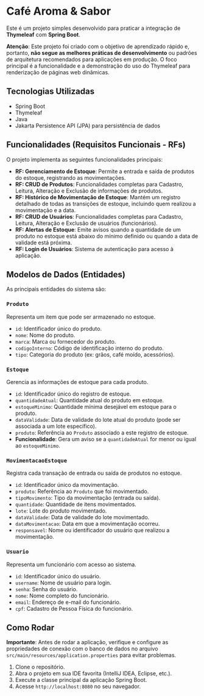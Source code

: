 # Café Aroma & Sabor

Este é um projeto simples desenvolvido para praticar a integração de **Thymeleaf** com **Spring Boot**.

**Atenção**: Este projeto foi criado com o objetivo de aprendizado rápido e, portanto, **não segue as melhores práticas de desenvolvimento** ou padrões de arquitetura recomendados para aplicações em produção. O foco principal é a funcionalidade e a demonstração do uso do Thymeleaf para renderização de páginas web dinâmicas.

## Tecnologias Utilizadas

*   Spring Boot
*   Thymeleaf
*   Java
*   Jakarta Persistence API (JPA) para persistência de dados

## Funcionalidades (Requisitos Funcionais - RFs)

O projeto implementa as seguintes funcionalidades principais:

*   **RF: Gerenciamento de Estoque**: Permite a entrada e saída de produtos do estoque, registrando as movimentações.
*   **RF: CRUD de Produtos**: Funcionalidades completas para Cadastro, Leitura, Alteração e Exclusão de informações de produtos.
*   **RF: Histórico de Movimentação de Estoque**: Mantém um registro detalhado de todas as transições de estoque, incluindo quem realizou a movimentação e a data.
*   **RF: CRUD de Usuários**: Funcionalidades completas para Cadastro, Leitura, Alteração e Exclusão de usuários (funcionários).
*   **RF: Alertas de Estoque**: Emite avisos quando a quantidade de um produto no estoque está abaixo do mínimo definido ou quando a data de validade está próxima.
*   **RF: Login de Usuários**: Sistema de autenticação para acesso à aplicação.

## Modelos de Dados (Entidades)

As principais entidades do sistema são:

### `Produto`
Representa um item que pode ser armazenado no estoque.
*   `id`: Identificador único do produto.
*   `nome`: Nome do produto.
*   `marca`: Marca ou fornecedor do produto.
*   `codigoInterno`: Código de identificação interno do produto.
*   `tipo`: Categoria do produto (ex: grãos, café moído, acessórios).

### `Estoque`
Gerencia as informações de estoque para cada produto.
*   `id`: Identificador único do registro de estoque.
*   `quantidadeAtual`: Quantidade atual do produto em estoque.
*   `estoqueMinimo`: Quantidade mínima desejável em estoque para o produto.
*   `dataValidade`: Data de validade do lote atual do produto (pode ser associada a um lote específico).
*   `produto`: Referência ao `Produto` associado a este registro de estoque.
*   **Funcionalidade**: Gera um aviso se a `quantidadeAtual` for menor ou igual ao `estoqueMinimo`.

### `MovimentacaoEstoque`
Registra cada transação de entrada ou saída de produtos no estoque.
*   `id`: Identificador único da movimentação.
*   `produto`: Referência ao `Produto` que foi movimentado.
*   `tipoMovimento`: Tipo da movimentação (entrada ou saída).
*   `quantidade`: Quantidade de itens movimentados.
*   `lote`: Lote do produto movimentado.
*   `dataValidade`: Data de validade do lote movimentado.
*   `dataMovimentacao`: Data em que a movimentação ocorreu.
*   `responsavel`: Nome ou identificador do usuário que realizou a movimentação.

### `Usuario`
Representa um funcionário com acesso ao sistema.
*   `id`: Identificador único do usuário.
*   `username`: Nome de usuário para login.
*   `senha`: Senha do usuário.
*   `nome`: Nome completo do funcionário.
*   `email`: Endereço de e-mail do funcionário.
*   `cpf`: Cadastro de Pessoa Física do funcionário.

## Como Rodar

**Importante**: Antes de rodar a aplicação, verifique e configure as propriedades de conexão com o banco de dados no arquivo `src/main/resources/application.properties` para evitar problemas.

1.  Clone o repositório.
2.  Abra o projeto em sua IDE favorita (IntelliJ IDEA, Eclipse, etc.).
3.  Execute a classe principal da aplicação Spring Boot.
4.  Acesse `http://localhost:8080` no seu navegador.